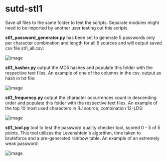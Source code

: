# sutd-stl1

Save all files to the same folder to test the scripts. Separate modules might need to be imported by another user testing out this scripts.

**stl1_password_generator.py**
has been set to generate 5 passwords only per character combination and length for all 6 sources and will output saved csv file stl1_all.csv:

![image](https://user-images.githubusercontent.com/39832806/136648762-2f999faa-1a6d-4809-91fd-5d24f644d805.png)


**stl1_hasher.py**
output the MD5 hashes and populate this folder with the respective text files. An example of one of the columns in the csv, output as hash in txt file:

![image](https://user-images.githubusercontent.com/39832806/136648617-87eb2d7d-7fde-4fa3-8e1a-0577d675e90a.png)


**stl1_frequency.py**
output the character occurrences count in descending order and populate this folder with the respective text files. An example of the top 10 most used characters in RJ source, combination 12-LDS:

![image](https://user-images.githubusercontent.com/39832806/136648715-67a6a364-605c-4f3d-9f91-7950c96f148a.png)


**stl1_tool.py**
tool to test the password quality checker tool, scored 0 - 5 of 5 points. This tool utilizes the Levenshtein's algorithm, time taken to bruteforce and a pre-generated rainbow table. An example of an extremely weak password:

![image](https://user-images.githubusercontent.com/39832806/136648581-7319f88c-c0c2-4afa-b6b1-9de17a3ada4e.png)

